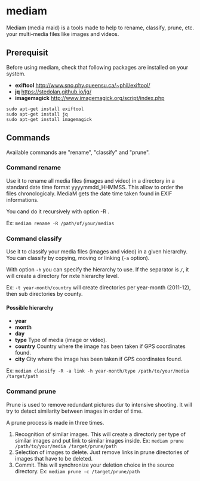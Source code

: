 # mediam
Mediam (media maid) is a tools made to help to rename, classify, prune, etc. your multi-media files like images and videos.

## Prerequisit
Before using mediam, check that following packages are installed on your system.
* **exiftool**             http://www.sno.phy.queensu.ca/~phil/exiftool/
* **jq**                   https://stedolan.github.io/jq/
* **imagemagick**          http://www.imagemagick.org/script/index.php

```{r, engine='bash', count_lines}
sudo apt-get install exiftool
sudo apt-get install jq
sudo apt-get install imagemagick
```

## Commands
Available commands are "rename", "classify" and "prune".

### Command rename
Use it to rename all media files (images and video) in a directory in a standard date time 
format yyyymmdd_HHMMSS. This allow to order the files chronologicaly. MediaM gets the date 
time taken found in EXIF informations.

You cand do it recursively with option -R . 

Ex: `mediam rename -R /path/of/your/medias`

### Command classify
Use it to classify your media files (images and video) in a given hierarchy. You can classify by copying, moving or linking (`-a` option).

With option `-h` you can specify the hierarchy to use. If the separator is `/`, it will create a directory for nxte hierarchy level.

Ex: `-t year-month/country` will create directories per year-month (2011-12), then sub directories by county.

#### Possible hierarchy
* **year** 
* **month**
* **day**
* **type** Type of media (image or video).
* **country** Country where the image has been taken if GPS coordinates found.
* **city** City where the image has been taken if GPS coordinates found.

Ex: `mediam classify -R -a link -h year-month/type /path/to/your/media /target/path`

### Command prune
Prune is used to remove redundant pictures dur to intensive shooting. It will try to detect similarity between images in order of time.

A prune process is made in three times.

1. Recognition of similar images. This will create a directoriy per type of similar images and put link to similar images inside. Ex: `mediam prune /path/to/your/media /target/prune/path`
1. Selection of images to delete. Just remove links in prune directories of images that have to be deleted. 
1. Commit. This will synchronize your deletion choice in the source directory. Ex: `mediam prune -c /target/prune/path`
